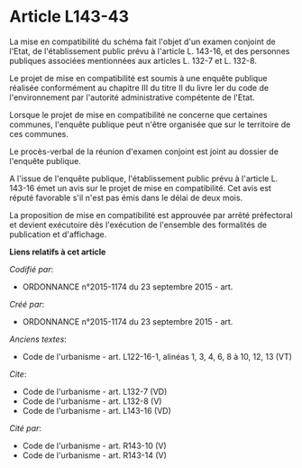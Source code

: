 # Article L143-43

La mise en compatibilité du schéma fait l'objet d'un examen conjoint de l'Etat, de l'établissement public prévu à l'article
L. 143-16, et des personnes publiques associées mentionnées aux articles L. 132-7 et L. 132-8. 

Le projet de mise en compatibilité est soumis à une enquête publique réalisée conformément au chapitre III du titre II du
livre Ier du code de l'environnement par l'autorité administrative compétente de l'Etat. 

Lorsque le projet de mise en compatibilité ne concerne que certaines communes, l'enquête publique peut n'être organisée que
sur le territoire de ces communes. 

Le procès-verbal de la réunion d'examen conjoint est joint au dossier de l'enquête publique. 

A l'issue de l'enquête publique, l'établissement public prévu à l'article L. 143-16 émet un avis sur le projet de mise en
compatibilité. Cet avis est réputé favorable s'il n'est pas émis dans le délai de deux mois. 

La proposition de mise en compatibilité est approuvée par arrêté préfectoral et devient exécutoire dès l'exécution de
l'ensemble des formalités de publication et d'affichage.

**Liens relatifs à cet article**

_Codifié par_:

  - ORDONNANCE n°2015-1174 du 23 septembre 2015 - art.

_Créé par_:

  - ORDONNANCE n°2015-1174 du 23 septembre 2015 - art.

_Anciens textes_:

  - Code de l'urbanisme - art. L122-16-1, alinéas 1, 3, 4, 6, 8 à 10, 12, 13 (VT)

_Cite_:

  - Code de l'urbanisme - art. L132-7 (VD)
  - Code de l'urbanisme - art. L132-8 (V)
  - Code de l'urbanisme - art. L143-16 (VD)

_Cité par_:

  - Code de l'urbanisme - art. R143-10 (V)
  - Code de l'urbanisme - art. R143-14 (V)
